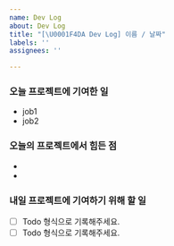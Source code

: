 ```yaml
---
name: Dev Log
about: Dev Log
title: "[\U0001F4DA Dev Log] 이름 / 날짜"
labels: ''
assignees: ''

---
```


### 오늘 프로젝트에 기여한 일
- job1
- job2

### 오늘의 프로젝트에서 힘든 점
- 
- 


### 내일 프로젝트에 기여하기 위해 할 일
- [ ] Todo 형식으로 기록해주세요.
- [ ] Todo 형식으로 기록해주세요.
